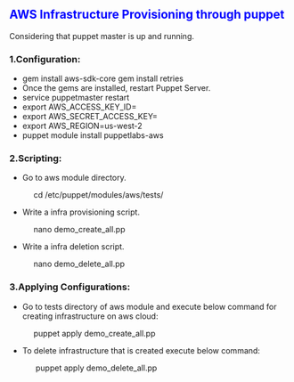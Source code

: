 ## <font color='blue'>AWS Infrastructure Provisioning through puppet</font>

<p>Considering that puppet master is up and running.</p>

### 1.Configuration:

- gem install aws-sdk-core gem install retries
- Once the gems are installed, restart Puppet Server.
- service puppetmaster restart
- export AWS_ACCESS_KEY_ID= 
- export AWS_SECRET_ACCESS_KEY=
- export AWS_REGION=us-west-2
- puppet module install puppetlabs-aws

### 2.Scripting:

- Go to aws module directory.<p>&nbsp;&nbsp;&nbsp;&nbsp;&nbsp;cd /etc/puppet/modules/aws/tests/</p>
- Write a infra provisioning script.<p>&nbsp;&nbsp;&nbsp;&nbsp;&nbsp;nano demo_create_all.pp</p>
- Write a infra deletion script.<p>&nbsp;&nbsp;&nbsp;&nbsp;&nbsp;nano demo_delete_all.pp</p>

### 3.Applying Configurations:

- Go to tests directory of aws module and execute below command for creating infrastructure on aws cloud:<p>&nbsp;&nbsp;&nbsp;&nbsp;&nbsp;puppet apply demo_create_all.pp</p>
- To delete infrastructure that is created execute below command:
<p>&nbsp;&nbsp;&nbsp;&nbsp;&nbsp;&nbsp;&nbsp;&nbsp;&nbsp;&nbsp;&nbsp;&nbsp;puppet apply demo_delete_all.pp</p>
